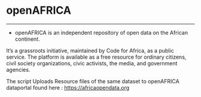 # openAFRICA
---
- openAFRICA is an independent repository of open data on the African continent.

It’s a grassroots initiative, maintained by Code for Africa, as a public service. The platform is available as a free resource for ordinary citizens, civil society organizations, civic activists, the media, and government agencies.

The script Uploads Resource files of the same dataset to openAFRICA dataportal found here :  https://africaopendata.org

